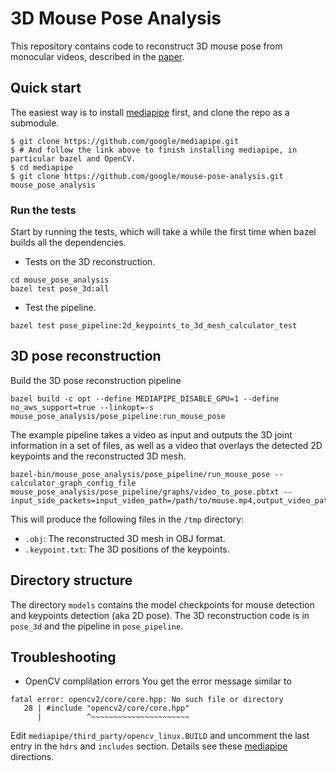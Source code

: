# 3D Mouse Pose Analysis

This repository contains code to reconstruct 3D mouse pose from monocular
videos, described in the [paper](https://www.nature.com/articles/s41598-023-40738-w).

## Quick start 
The easiest way is to install [mediapipe](https://developers.google.com/mediapipe/framework/getting_started/install) first, and clone the repo as a submodule.
```
$ git clone https://github.com/google/mediapipe.git
$ # And follow the link above to finish installing mediapipe, in particular bazel and OpenCV.
$ cd mediapipe
$ git clone https://github.com/google/mouse-pose-analysis.git mouse_pose_analysis
```

### Run the tests
Start by running the tests, which will take a while the first time when bazel builds all the dependencies.
- Tests on the 3D reconstruction.  

```
cd mouse_pose_analysis
bazel test pose_3d:all
```

- Test the pipeline.
```
bazel test pose_pipeline:2d_keypoints_to_3d_mesh_calculator_test
```

## 3D pose reconstruction
Build the 3D pose reconstruction pipeline
```
bazel build -c opt --define MEDIAPIPE_DISABLE_GPU=1 --define no_aws_support=true --linkopt=-s  mouse_pose_analysis/pose_pipeline:run_mouse_pose
```
The example pipeline takes a video as input and outputs the 3D joint information in a set of files, as well as a video that overlays the detected 2D keypoints and the reconstructed 3D mesh.
```
bazel-bin/mouse_pose_analysis/pose_pipeline/run_mouse_pose --calculator_graph_config_file mouse_pose_analysis/pose_pipeline/graphs/video_to_pose.pbtxt --input_side_packets=input_video_path=/path/to/mouse.mp4,output_video_path=/tmp/output.mp4,mesh_output_dir=/tmp 
```
This will produce the following files in the `/tmp` directory:
* `.obj`: The reconstructed 3D mesh in OBJ format.
* `.keypoint.txt`: The 3D positions of the keypoints.


## Directory structure
The directory `models` contains the model checkpoints for mouse detection and keypoints detection (aka 2D pose).  The 3D reconstruction code is in `pose_3d` and the pipeline in `pose_pipeline`.


## Troubleshooting
* OpenCV complilation errors
You get the error message similar to 
```
fatal error: opencv2/core/core.hpp: No such file or directory
   28 | #include "opencv2/core/core.hpp"
      |          ^~~~~~~~~~~~~~~~~~~~~~~
```
Edit `mediapipe/third_party/opencv_linux.BUILD` and uncomment the last entry in the `hdrs` and `includes` section.  Details see these [mediapipe](https://developers.google.com/mediapipe/framework/getting_started/install#installing_on_debian_and_ubuntu) directions. 

